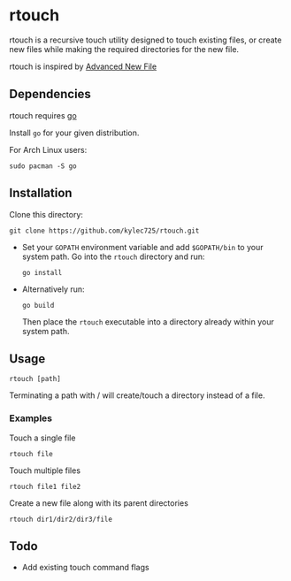 # rtouch
rtouch is a recursive touch utility designed to touch existing files, or create
new files while making the required directories for the new file.

rtouch is inspired by [Advanced New File](https://github.com/tanrax/terminal-AdvancedNewFile)

## Dependencies
rtouch requires [go](https://github.com/golang/go)

Install `go` for your given distribution.

For Arch Linux users:
```
sudo pacman -S go
```

## Installation
Clone this directory:
```
git clone https://github.com/kylec725/rtouch.git
```

- Set your `GOPATH` environment variable and add `$GOPATH/bin` to your system path.
Go into the `rtouch` directory and run:
    ```
    go install
    ```

- Alternatively run:
    ```
    go build
    ```
    Then place the `rtouch` executable into a directory already within your system path.

## Usage
```
rtouch [path]
```
Terminating a path with / will create/touch a directory instead of a file.

### Examples
Touch a single file
```
rtouch file
```

Touch multiple files
```
rtouch file1 file2
```

Create a new file along with its parent directories
```
rtouch dir1/dir2/dir3/file
```

## Todo
- Add existing touch command flags
